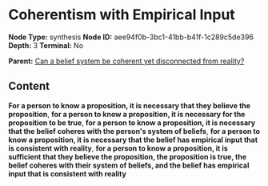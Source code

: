 # Coherentism with Empirical Input

**Node Type:** synthesis
**Node ID:** aee94f0b-3bc1-41bb-b41f-1c289c5de396
**Depth:** 3
**Terminal:** No

**Parent:** [Can a belief system be coherent yet disconnected from reality?](can-a-belief-system-be-coherent-yet-disconnected-from-reality.md)

## Content

**For a person to know a proposition, it is necessary that they believe the proposition**, **for a person to know a proposition, it is necessary for the proposition to be true**, **for a person to know a proposition, it is necessary that the belief coheres with the person's system of beliefs**, **for a person to know a proposition, it is necessary that the belief has empirical input that is consistent with reality**, **for a person to know a proposition, it is sufficient that they believe the proposition, the proposition is true, the belief coheres with their system of beliefs, and the belief has empirical input that is consistent with reality**

